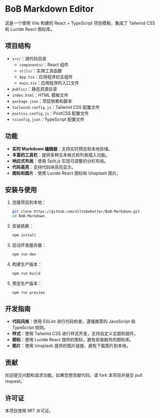 # BoB Markdown Editor

这是一个使用 Vite 构建的 React + TypeScript 项目模板，集成了 Tailwind CSS 和 Lucide React 图标库。

## 项目结构

- `src/`：源代码目录
  - `components/`：React 组件
  - `utils/`：实用工具函数
  - `App.tsx`：应用程序的主组件
  - `main.tsx`：应用程序的入口文件
- `public/`：静态资源目录
- `index.html`：HTML 模板文件
- `package.json`：项目依赖和脚本
- `tailwind.config.js`：Tailwind CSS 配置文件
- `postcss.config.js`：PostCSS 配置文件
- `tsconfig.json`：TypeScript 配置文件

## 功能

- **实时 Markdown 编辑器**：支持实时预览和本地存储。
- **丰富的工具栏**：提供多种文本格式和列表插入功能。
- **响应式布局**：使用 Split.js 实现可调整的分栏布局。
- **代码高亮**：支持代码块高亮显示。
- **图标和图片**：使用 Lucide React 图标和 Unsplash 图片。

## 安装与使用

1. 克隆项目到本地：

   ```bash
   git clone https://github.com/alltobebetter/BoB-Markdown.git
   cd BoB-Markdown
   ```

2. 安装依赖：

   ```bash
   npm install
   ```

3. 启动开发服务器：

   ```bash
   npm run dev
   ```

4. 构建生产版本：

   ```bash
   npm run build
   ```

5. 预览生产版本：

   ```bash
   npm run preview
   ```

## 开发指南

- **代码风格**：使用 ESLint 进行代码检查，遵循推荐的 JavaScript 和 TypeScript 规则。
- **样式**：使用 Tailwind CSS 进行样式开发，支持自定义主题和插件。
- **图标**：使用 Lucide React 提供的图标，避免安装额外的图标库。
- **图片**：使用 Unsplash 提供的图片链接，避免下载图片到本地。

## 贡献

欢迎提交问题和请求功能。如果您想贡献代码，请 fork 本项目并提交 pull request。

## 许可证

本项目使用 MIT 许可证。
